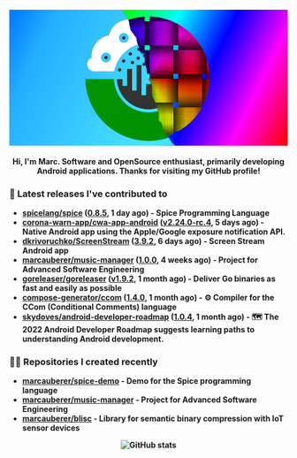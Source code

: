 <p align="center">
	<img src="https://raw.githubusercontent.com/marcauberer/marcauberer/master/images/frontpage-image.jpg">
	<br><br>
	<b>Hi, I'm Marc. Software and OpenSource enthusiast, primarily developing Android applications. Thanks for visiting my GitHub profile!
</p>

### 🚀 Latest releases I've contributed to


- [spicelang/spice](https://github.com/spicelang/spice) ([0.8.5](https://github.com/spicelang/spice/releases/tag/0.8.5), 1 day ago) - Spice Programming Language
- [corona-warn-app/cwa-app-android](https://github.com/corona-warn-app/cwa-app-android) ([v2.24.0-rc.4](https://github.com/corona-warn-app/cwa-app-android/releases/tag/v2.24.0-rc.4), 5 days ago) - Native Android app using the Apple/Google exposure notification API.
- [dkrivoruchko/ScreenStream](https://github.com/dkrivoruchko/ScreenStream) ([3.9.2](https://github.com/dkrivoruchko/ScreenStream/releases/tag/3.9.2), 6 days ago) - Screen Stream Android app
- [marcauberer/music-manager](https://github.com/marcauberer/music-manager) ([1.0.0](https://github.com/marcauberer/music-manager/releases/tag/1.0.0), 4 weeks ago) - Project for Advanced Software Engineering
- [goreleaser/goreleaser](https://github.com/goreleaser/goreleaser) ([v1.9.2](https://github.com/goreleaser/goreleaser/releases/tag/v1.9.2), 1 month ago) - Deliver Go binaries as fast and easily as possible
- [compose-generator/ccom](https://github.com/compose-generator/ccom) ([1.4.0](https://github.com/compose-generator/ccom/releases/tag/1.4.0), 1 month ago) - ⚙️ Compiler for the CCom (Conditional Comments) language
- [skydoves/android-developer-roadmap](https://github.com/skydoves/android-developer-roadmap) ([1.0.4](https://github.com/skydoves/android-developer-roadmap/releases/tag/1.0.4), 1 month ago) - 🗺 The 2022 Android Developer Roadmap suggests learning paths to understanding Android development.

### 👨‍💻 Repositories I created recently
- [marcauberer/spice-demo](https://github.com/marcauberer/spice-demo) - Demo for the Spice programming language
- [marcauberer/music-manager](https://github.com/marcauberer/music-manager) - Project for Advanced Software Engineering
- [marcauberer/blisc](https://github.com/marcauberer/blisc) - Library for semantic binary compression with IoT sensor devices

<p align="center">
	<img src="https://github-readme-stats.vercel.app/api?username=marcauberer&show_icons=true&theme=dark" alt="GitHub stats">
</p>
